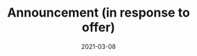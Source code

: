 ---
title: "Announcement (in response to offer)"
date: "2021-03-08"
description: "This pattern is used to announce the outcome of an activity, sometimes (but not always) linking an original resource (referenced in `context`) to a new, related resource (referenced in `object`), in response to an offer made in a previous notification."
layout: pattern_example
status: [review,draft]
weight: 2
payload:
    id: "urn:uuid:94ecae35-dcfd-4182-8550-22c7164fe23f"
    type: ["Announce"]
    origin:
        lookup: "generic-origin-system"
    target:
        lookup: "generic-target-system"
    object:
        lookup: generic-object-service
    context:
        lookup: generic-object-repository
    in_reply_to:
        id: urn:uuid:0370c0fb-bb78-4a9b-87f5-bed307a509dd
---